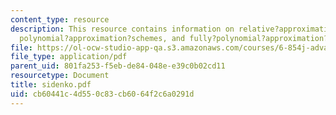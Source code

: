 ```yaml
---
content_type: resource
description: This resource contains information on relative?approximation?algorithms,
  polynomial?approximation?schemes, and fully?polynomial?approximation?schemes.
file: https://ol-ocw-studio-app-qa.s3.amazonaws.com/courses/6-854j-advanced-algorithms-fall-2005/cb60441c4d550c83cb6064f2c6a0291d_sidenko.pdf
file_type: application/pdf
parent_uid: 801fa253-f5eb-de84-048e-e39c0b02cd11
resourcetype: Document
title: sidenko.pdf
uid: cb60441c-4d55-0c83-cb60-64f2c6a0291d
---
```


